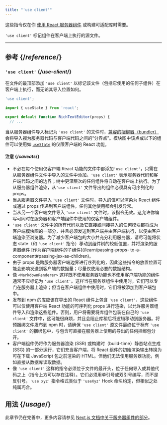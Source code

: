 ```yaml
---
title: "'use client'"
---
```


<Note>

这些指令仅在你 [使用 React 服务器组件](/learn/start-a-new-react-project#bleeding-edge-react-frameworks) 或构建可适配库时需要。

</Note>


<Intro>

`'use client'` 标记组件在客户端上执行的源文件。

</Intro>

<InlineToc />

---

## 参考 {/*reference*/}

### `'use client'` {/*use-client*/}

在文件的最顶部添加 `'use client'` 以标记该文件（包括它使用的任何子组件）在客户端上执行，而无论其导入位置如何。

```js
'use client';

import { useState } from 'react';

export default function RichTextEditor(props) {
  // ...
```

当从服务器组件导入标记为 `'use client'` 的文件时，[兼容的捆绑器（bundler）](/learn/start-a-new-react-project#bleeding-edge-react-frameworks) 会将导入视为服务器代码与客户端代码之间的“分界点”。模块图中该点或以下的组件可以使用如 [`useState`](/reference/react/useState) 的仅限客户端的 React 功能。

#### 注意 {/*caveats*/}

* 不必在每个使用仅客户端 React 功能的文件中都添加`'use client'`，只需在从服务器组件文件中导入的文件中添加。`'use client'` 表示服务器代码和客户端代码之间的边界；树中更深层次的任何组件将自动在客户端上执行。为了从服务器组件渲染，从`'use client'` 文件导出的组件必须具有可序列化的 props。
* 当从服务器文件导入 `'use client'` 文件时，导入的值可以渲染为 React 组件或通过 props 传递到客户端组件。任何其他使用都会引发异常。
* 当从另一个客户端文件导入 `'use client'` 文件时，该指令无效。这允许你编写可同时在服务器和客户端组件中使用的仅客户端组件。
* `'use client'` 文件中的所有代码以及它直接或间接导入的任何模块都将成为客户端模块图的一部分，并且必须发送到客户端并由客户端执行，以便由客户端渲染至浏览器。为了减少客户端包的大小并充分利用服务器，请尽可能将状态 state（和 `'use client'` 指令）移动到组件树的较低位置，并将渲染的服务器组件 [作为客户端组件的子组件](/learn/passing-props- to-a-component#passing-jsx-as-children)。
* 由于 props 是跨服务器客户端边界进行序列化的，因此这些指令的放置位置可能会影响发送到客户端的数据量；尽量仅使用必要的数据结构。
* 像 `<MarkdownRenderer>` 这样既不使用服务器功能也不使用客户端功能的组件通常不应标记为 `'use client'`。这样当在服务器组件中使用时，它们可以专门在服务器上渲染；但当在客户端组件中使用时，它们将被添加到客户端包中。
* 发布到 npm 的库应该在导出的 React 组件上包含 `'use client'`，这些组件可以仅使用客户端 React 功能的可序列化 props 进行渲染，以允许服务器组件导入和渲染这些组件。否则，用户将需要将库组件包装在自己的 `'use client'` 文件中，这可能很麻烦，并且会阻止库稍后将逻辑移动到服务器。将预捆绑文件发布到 npm 时，请确保 `'use client'` 源文件最终位于标有 `'use client'` 的捆绑包中，与包含可直接在服务器上使用的导出的任何捆绑包分开。
* 客户端组件仍将作为服务器渲染 (SSR) 或构建时（build-time）静态站点生成 (SSG) 的一部分运行，它们充当客户端，将 React 组件的初始渲染输出转换为可在下载 JavaScript 包之前渲染的 HTML。但他们无法使用服务器功能，例如直接从数据库读取数据。
* 像 `'use client'` 这样的指令必须位于文件的最开头，位于任何导入或其他代码之上（指令上方可以存在注释）。它们必须用单引号或双引号编写，而不是反引号。`'use xyz'` 指令格式类似于 `'useXyz'` Hook 命名约定，但相似之处纯属巧合。

## 用法 {/*usage*/}

<Wip>

此章节仍在完善中，更多内容请参见 [Next.js 文档中关于服务器组件的部分](https://beta.nextjs.org/docs/rendering/server-and-client-components)。

</Wip>
